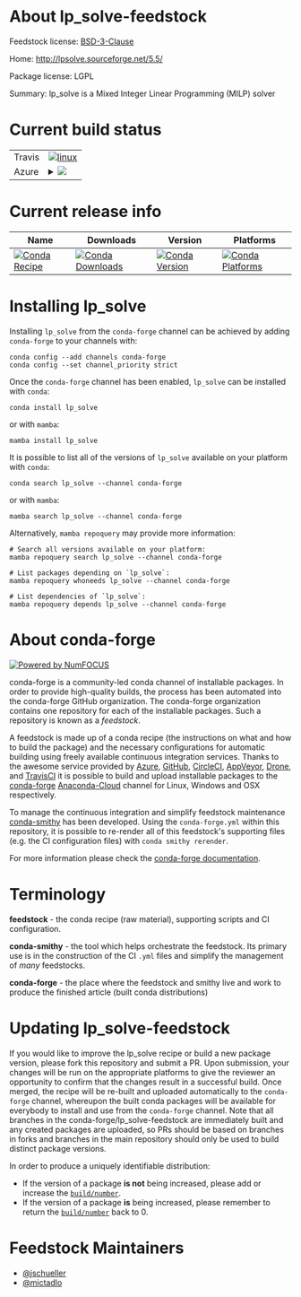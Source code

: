 About lp_solve-feedstock
========================

Feedstock license: [BSD-3-Clause](https://github.com/conda-forge/lp_solve-feedstock/blob/main/LICENSE.txt)

Home: http://lpsolve.sourceforge.net/5.5/

Package license: LGPL

Summary: lp_solve is a Mixed Integer Linear Programming (MILP) solver

Current build status
====================


<table><tr>
    <td>Travis</td>
    <td>
      <a href="https://app.travis-ci.com/conda-forge/lp_solve-feedstock">
        <img alt="linux" src="https://img.shields.io/travis/com/conda-forge/lp_solve-feedstock/main.svg?label=Linux">
      </a>
    </td>
  </tr>
    
  <tr>
    <td>Azure</td>
    <td>
      <details>
        <summary>
          <a href="https://dev.azure.com/conda-forge/feedstock-builds/_build/latest?definitionId=5297&branchName=main">
            <img src="https://dev.azure.com/conda-forge/feedstock-builds/_apis/build/status/lp_solve-feedstock?branchName=main">
          </a>
        </summary>
        <table>
          <thead><tr><th>Variant</th><th>Status</th></tr></thead>
          <tbody><tr>
              <td>linux_64</td>
              <td>
                <a href="https://dev.azure.com/conda-forge/feedstock-builds/_build/latest?definitionId=5297&branchName=main">
                  <img src="https://dev.azure.com/conda-forge/feedstock-builds/_apis/build/status/lp_solve-feedstock?branchName=main&jobName=linux&configuration=linux%20linux_64_" alt="variant">
                </a>
              </td>
            </tr><tr>
              <td>linux_aarch64</td>
              <td>
                <a href="https://dev.azure.com/conda-forge/feedstock-builds/_build/latest?definitionId=5297&branchName=main">
                  <img src="https://dev.azure.com/conda-forge/feedstock-builds/_apis/build/status/lp_solve-feedstock?branchName=main&jobName=linux&configuration=linux%20linux_aarch64_" alt="variant">
                </a>
              </td>
            </tr><tr>
              <td>linux_ppc64le</td>
              <td>
                <a href="https://dev.azure.com/conda-forge/feedstock-builds/_build/latest?definitionId=5297&branchName=main">
                  <img src="https://dev.azure.com/conda-forge/feedstock-builds/_apis/build/status/lp_solve-feedstock?branchName=main&jobName=linux&configuration=linux%20linux_ppc64le_" alt="variant">
                </a>
              </td>
            </tr><tr>
              <td>osx_64</td>
              <td>
                <a href="https://dev.azure.com/conda-forge/feedstock-builds/_build/latest?definitionId=5297&branchName=main">
                  <img src="https://dev.azure.com/conda-forge/feedstock-builds/_apis/build/status/lp_solve-feedstock?branchName=main&jobName=osx&configuration=osx%20osx_64_" alt="variant">
                </a>
              </td>
            </tr><tr>
              <td>win_64</td>
              <td>
                <a href="https://dev.azure.com/conda-forge/feedstock-builds/_build/latest?definitionId=5297&branchName=main">
                  <img src="https://dev.azure.com/conda-forge/feedstock-builds/_apis/build/status/lp_solve-feedstock?branchName=main&jobName=win&configuration=win%20win_64_" alt="variant">
                </a>
              </td>
            </tr>
          </tbody>
        </table>
      </details>
    </td>
  </tr>
</table>

Current release info
====================

| Name | Downloads | Version | Platforms |
| --- | --- | --- | --- |
| [![Conda Recipe](https://img.shields.io/badge/recipe-lp_solve-green.svg)](https://anaconda.org/conda-forge/lp_solve) | [![Conda Downloads](https://img.shields.io/conda/dn/conda-forge/lp_solve.svg)](https://anaconda.org/conda-forge/lp_solve) | [![Conda Version](https://img.shields.io/conda/vn/conda-forge/lp_solve.svg)](https://anaconda.org/conda-forge/lp_solve) | [![Conda Platforms](https://img.shields.io/conda/pn/conda-forge/lp_solve.svg)](https://anaconda.org/conda-forge/lp_solve) |

Installing lp_solve
===================

Installing `lp_solve` from the `conda-forge` channel can be achieved by adding `conda-forge` to your channels with:

```
conda config --add channels conda-forge
conda config --set channel_priority strict
```

Once the `conda-forge` channel has been enabled, `lp_solve` can be installed with `conda`:

```
conda install lp_solve
```

or with `mamba`:

```
mamba install lp_solve
```

It is possible to list all of the versions of `lp_solve` available on your platform with `conda`:

```
conda search lp_solve --channel conda-forge
```

or with `mamba`:

```
mamba search lp_solve --channel conda-forge
```

Alternatively, `mamba repoquery` may provide more information:

```
# Search all versions available on your platform:
mamba repoquery search lp_solve --channel conda-forge

# List packages depending on `lp_solve`:
mamba repoquery whoneeds lp_solve --channel conda-forge

# List dependencies of `lp_solve`:
mamba repoquery depends lp_solve --channel conda-forge
```


About conda-forge
=================

[![Powered by
NumFOCUS](https://img.shields.io/badge/powered%20by-NumFOCUS-orange.svg?style=flat&colorA=E1523D&colorB=007D8A)](https://numfocus.org)

conda-forge is a community-led conda channel of installable packages.
In order to provide high-quality builds, the process has been automated into the
conda-forge GitHub organization. The conda-forge organization contains one repository
for each of the installable packages. Such a repository is known as a *feedstock*.

A feedstock is made up of a conda recipe (the instructions on what and how to build
the package) and the necessary configurations for automatic building using freely
available continuous integration services. Thanks to the awesome service provided by
[Azure](https://azure.microsoft.com/en-us/services/devops/), [GitHub](https://github.com/),
[CircleCI](https://circleci.com/), [AppVeyor](https://www.appveyor.com/),
[Drone](https://cloud.drone.io/welcome), and [TravisCI](https://travis-ci.com/)
it is possible to build and upload installable packages to the
[conda-forge](https://anaconda.org/conda-forge) [Anaconda-Cloud](https://anaconda.org/)
channel for Linux, Windows and OSX respectively.

To manage the continuous integration and simplify feedstock maintenance
[conda-smithy](https://github.com/conda-forge/conda-smithy) has been developed.
Using the ``conda-forge.yml`` within this repository, it is possible to re-render all of
this feedstock's supporting files (e.g. the CI configuration files) with ``conda smithy rerender``.

For more information please check the [conda-forge documentation](https://conda-forge.org/docs/).

Terminology
===========

**feedstock** - the conda recipe (raw material), supporting scripts and CI configuration.

**conda-smithy** - the tool which helps orchestrate the feedstock.
                   Its primary use is in the construction of the CI ``.yml`` files
                   and simplify the management of *many* feedstocks.

**conda-forge** - the place where the feedstock and smithy live and work to
                  produce the finished article (built conda distributions)


Updating lp_solve-feedstock
===========================

If you would like to improve the lp_solve recipe or build a new
package version, please fork this repository and submit a PR. Upon submission,
your changes will be run on the appropriate platforms to give the reviewer an
opportunity to confirm that the changes result in a successful build. Once
merged, the recipe will be re-built and uploaded automatically to the
`conda-forge` channel, whereupon the built conda packages will be available for
everybody to install and use from the `conda-forge` channel.
Note that all branches in the conda-forge/lp_solve-feedstock are
immediately built and any created packages are uploaded, so PRs should be based
on branches in forks and branches in the main repository should only be used to
build distinct package versions.

In order to produce a uniquely identifiable distribution:
 * If the version of a package **is not** being increased, please add or increase
   the [``build/number``](https://docs.conda.io/projects/conda-build/en/latest/resources/define-metadata.html#build-number-and-string).
 * If the version of a package **is** being increased, please remember to return
   the [``build/number``](https://docs.conda.io/projects/conda-build/en/latest/resources/define-metadata.html#build-number-and-string)
   back to 0.

Feedstock Maintainers
=====================

* [@jschueller](https://github.com/jschueller/)
* [@mictadlo](https://github.com/mictadlo/)

